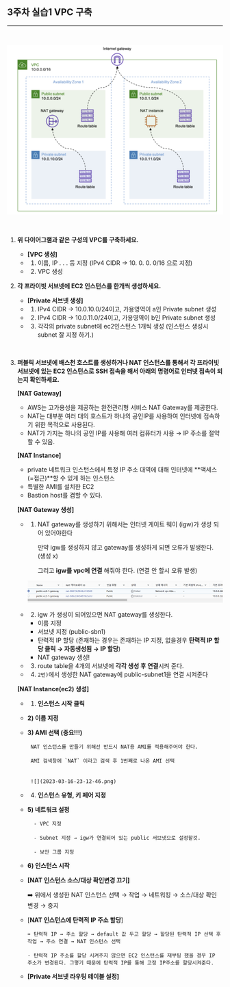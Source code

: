 ## **3주차 실습1 VPC 구축**
  ---

<br>

![](2023-03-16-23-06-56.png)

<br>

1. **위 다이어그램과 같은 구성의 VPC를 구축하세요.**
    - **[VPC 생성]**
    - 1) 이름, IP . . . 등 지정 (IPv4 CIDR → 10. 0. 0. 0/16 으로 지정)
    - 2) VPC 생성
    
2. **각 프라이빗 서브넷에 EC2 인스턴스를 한개씩 생성하세요.**
    - **[Private 서브넷 생성]**
    - 1) IPv4 CIDR → 10.0.10.0/24이고,  가용영역이 a인 Private subnet 생성
    - 2) IPv4 CIDR → 10.0.11.0/24이고,  가용영역이 b인 Private subnet 생성
    - 3) 각각의 private subnet에 ec2인스턴스 1개씩 생성 (인스턴스 생성시 subnet 잘 지정 하기.)

<br>
    
3. **퍼블릭 서브넷에 배스천 호스트를 생성하거나 NAT 인스턴스를 통해서 각 프라이빗 서브넷에 있는 EC2 인스턴스로 SSH 접속을 해서 아래의 명령어로 인터넷 접속이 되는지 확인하세요.**
    
    
    **[NAT Gateway]**
    
    - AWS는 고가용성을 제공하는 완전관리형 서비스 NAT Gateway를 제공한다.
    - NAT는 대부분 여러 대의 호스트가 하나의 공인IP를 사용하여 인터넷에 접속하기 위한 목적으로 사용된다.
    - NAT가 가지는 하나의 공인 IP를 사용해 여러 컴퓨터가 사용 → IP 주소를 절약할 수 있음.
    
    **[NAT Instance]**
    
    - private 네트워크 인스턴스에서 특정 IP 주소 대역에 대해 인터넷에 **액세스(=접근)**할 수 있게 하는 인스턴스
    - 특별한 AMI를 설치한 EC2
    - Bastion host를 겸할 수 있다.
    
    **[NAT Gateway 생성]**
    
    - 1) NAT gateway를 생성하기 위해서는 인터넷 게이트 웨이 (igw)가 생성 되어 있어야한다
        
            만약 igw를 생성하지 않고 gateway를 생성하게 되면 오류가 발생한다. (생성 x)
        
            그리고 **igw를 vpc에 연결** 해줘야 한다. (연결 안 할시 오류 발생)
        
         
        
    
        ![](2023-03-16-23-08-58.png)
    
    - 2) igw 가 생성이 되어있으면 NAT gateway를 생성한다.
        - 이름 지정
        - 서브넷 지정 (public-sbn1)
        - 탄력적 IP 할당 (존재하는 경우는 존재하는 IP 지정, 없을경우 **탄력적 IP 할당 클릭 → 자동생성됨 → IP 할당**)
        - NAT gateway 생성!
        
    - 3) route table을 4개의 서브넷에 **각각 생성 후 연결**시켜 준다.
    
    - 4) `2번)`에서 생성한 NAT gateway에 public-subnet1을 연결 시켜준다
        
        
    
     **[NAT Instance(ec2) 생성]**
    
    - 1) **인스턴스 시작 클릭**
    
    - **2) 이름 지정**
    
    - **3) AMI 선택 (중요!!!)**
        
           NAT 인스턴스를 만들기 위해선 반드시 NAT용 AMI를 적용해주어야 한다.
        
           AMI 검색창에 `NAT` 이라고 검색 후 1번째로 나온 AMI 선택
           

           ![](2023-03-16-23-12-46.png)
        
    
    - 4) **인스턴스 유형, 키 페어 지정**
    
    - **5) 네트워크 설정**
        
            - VPC 지정
        
            - Subnet 지정 → igw가 연결되어 있는 public 서브넷으로 설정할것.
        
            - 보안 그룹 지정
        
            
        
    - **6) 인스턴스 시작**
    
    - **[NAT 인스턴스 소스/대상 확인변경 끄기]**
        
        ➡️ 위에서 생성한 NAT 인스턴스 선택 → 작업 → 네트워킹 → 소스/대상 확인 변경 → 중지 
        
    
    - [**NAT 인스턴스에 탄력적 IP 주소 할당**]
    
          ➡️ 탄력적 IP → 주소 할당 → default 값 두고 할당 → 할당된 탄력적 IP 선택 후 작업 → 주소 연결 → NAT 인스턴스 선택
    
          - 탄력적 IP 주소를 할당 시켜주지 않으면 EC2 인스턴스를 재부팅 했을 경우 IP 주소가 변경된다. 그렇기 때문에 탄력적 IP를 통해 고정 IP주소를 할당시켜준다.
    
    - **[Private 서브넷 라우팅 테이블 설정]**